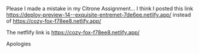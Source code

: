 Please I made a mistake in my Citrone Assignment... I think I posted this link https://deploy-preview-14--exquisite-entremet-7de6ee.netlify.app/ instead of 
https://cozy-fox-f78ee8.netlify.app/

The netflify link is https://cozy-fox-f78ee8.netlify.app/

Apologies
